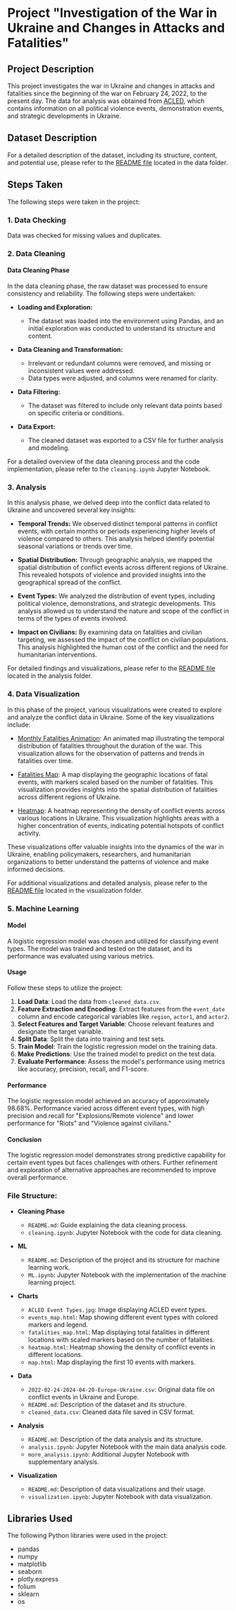 # Project "Investigation of the War in Ukraine and Changes in Attacks and Fatalities"

## Project Description

This project investigates the war in Ukraine and changes in attacks and fatalities since the beginning of the war on February 24, 2022, to the present day. The data for analysis was obtained from [ACLED](https://acleddata.com), which contains information on all political violence events, demonstration events, and strategic developments in Ukraine.

## Dataset Description

For a detailed description of the dataset, including its structure, content, and potential use, please refer to the [README file](./data/README.md) located in the data folder.

## Steps Taken

The following steps were taken in the project:

### 1. Data Checking

Data was checked for missing values and duplicates.

### 2. Data Cleaning

#### Data Cleaning Phase

In the data cleaning phase, the raw dataset was processed to ensure consistency and reliability. The following steps were undertaken:

- **Loading and Exploration:**

  - The dataset was loaded into the environment using Pandas, and an initial exploration was conducted to understand its structure and content.

- **Data Cleaning and Transformation:**

  - Irrelevant or redundant columns were removed, and missing or inconsistent values were addressed.
  - Data types were adjusted, and columns were renamed for clarity.

- **Data Filtering:**

  - The dataset was filtered to include only relevant data points based on specific criteria or conditions.

- **Data Export:**
  - The cleaned dataset was exported to a CSV file for further analysis and modeling.

For a detailed overview of the data cleaning process and the code implementation, please refer to the `cleaning.ipynb` Jupyter Notebook.

### 3. Analysis

In this analysis phase, we delved deep into the conflict data related to Ukraine and uncovered several key insights:

- **Temporal Trends:** We observed distinct temporal patterns in conflict events, with certain months or periods experiencing higher levels of violence compared to others. This analysis helped identify potential seasonal variations or trends over time.

- **Spatial Distribution:** Through geographic analysis, we mapped the spatial distribution of conflict events across different regions of Ukraine. This revealed hotspots of violence and provided insights into the geographical spread of the conflict.

- **Event Types:** We analyzed the distribution of event types, including political violence, demonstrations, and strategic developments. This analysis allowed us to understand the nature and scope of the conflict in terms of the types of events involved.

- **Impact on Civilians:** By examining data on fatalities and civilian targeting, we assessed the impact of the conflict on civilian populations. This analysis highlighted the human cost of the conflict and the need for humanitarian interventions.

For detailed findings and visualizations, please refer to the [README file](./Analysis/README.md) located in the analysis folder.

### 4. Data Visualization

In this phase of the project, various visualizations were created to explore and analyze the conflict data in Ukraine. Some of the key visualizations include:

- [Monthly Fatalities Animation](https://annashliapkina.github.io/Ukraine_under_attack/charts/monthly_fatalities_animation.html): An animated map illustrating the temporal distribution of fatalities throughout the duration of the war. This visualization allows for the observation of patterns and trends in fatalities over time.

- [Fatalities Map](https://annashliapkina.github.io/Ukraine_under_attack/charts/fatalities_map.html): A map displaying the geographic locations of fatal events, with markers scaled based on the number of fatalities. This visualization provides insights into the spatial distribution of fatalities across different regions of Ukraine.

- [Heatmap](https://annashliapkina.github.io/Ukraine_under_attack/charts/heatmap.html): A heatmap representing the density of conflict events across various locations in Ukraine. This visualization highlights areas with a higher concentration of events, indicating potential hotspots of conflict activity.

These visualizations offer valuable insights into the dynamics of the war in Ukraine, enabling policymakers, researchers, and humanitarian organizations to better understand the patterns of violence and make informed decisions.

For additional visualizations and detailed analysis, please refer to the [README file](visualization/README.md) located in the visualization folder.

### 5. Machine Learning

#### Model

A logistic regression model was chosen and utilized for classifying event types. The model was trained and tested on the dataset, and its performance was evaluated using various metrics.

#### Usage

Follow these steps to utilize the project:

1. **Load Data**: Load the data from `cleaned_data.csv`.
2. **Feature Extraction and Encoding**: Extract features from the `event_date` column and encode categorical variables like `region`, `actor1`, and `actor2`.
3. **Select Features and Target Variable**: Choose relevant features and designate the target variable.
4. **Split Data**: Split the data into training and test sets.
5. **Train Model**: Train the logistic regression model on the training data.
6. **Make Predictions**: Use the trained model to predict on the test data.
7. **Evaluate Performance**: Assess the model's performance using metrics like accuracy, precision, recall, and F1-score.

#### Performance

The logistic regression model achieved an accuracy of approximately 98.68%. Performance varied across different event types, with high precision and recall for "Explosions/Remote violence" and lower performance for "Riots" and "Violence against civilians."

#### Conclusion

The logistic regression model demonstrates strong predictive capability for certain event types but faces challenges with others. Further refinement and exploration of alternative approaches are recommended to improve overall performance.

### File Structure:

- **Cleaning Phase**

  - `README.md`: Guide explaining the data cleaning process.
  - `cleaning.ipynb`: Jupyter Notebook with the code for data cleaning.

- **ML**

  - `README.md`: Description of the project and its structure for machine learning work.
  - `ML.ipynb`: Jupyter Notebook with the implementation of the machine learning project.

- **Charts**

  - `ACLED Event Types.jpg`: Image displaying ACLED event types.
  - `events_map.html`: Map showing different event types with colored markers and legend.
  - `fatalities_map.html`: Map displaying total fatalities in different locations with scaled markers based on the number of fatalities.
  - `heatmap.html`: Heatmap showing the density of conflict events in different locations.
  - `map.html`: Map displaying the first 10 events with markers.

- **Data**

  - `2022-02-24-2024-04-20-Europe-Ukraine.csv`: Original data file on conflict events in Ukraine and Europe.
  - `README.md`: Description of the dataset and its structure.
  - `cleaned_data.csv`: Cleaned data file saved in CSV format.

- **Analysis**

  - `README.md`: Description of the data analysis and its structure.
  - `analysis.ipynb`: Jupyter Notebook with the main data analysis code.
  - `more_analysis.ipynb`: Additional Jupyter Notebook with supplementary analysis.

- **Visualization**
  - `README.md`: Description of data visualizations and their usage.
  - `visualization.ipynb`: Jupyter Notebook with data visualization.

## Libraries Used

The following Python libraries were used in the project:

- pandas
- numpy
- matplotlib
- seaborn
- plotly.express
- folium
- sklearn
- os
